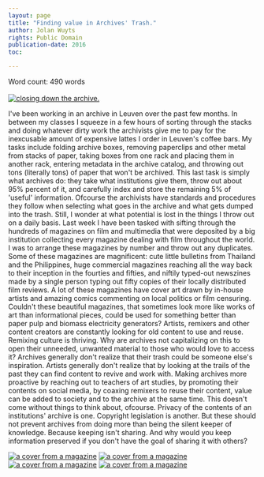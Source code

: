 ```yaml
---
layout: page
title: "Finding value in Archives' Trash."
author: Jolan Wuyts
rights: Public Domain
publication-date: 2016
toc:

---
```

Word count: 490 words
<br/>
<br/>
<a href="https://imgflip.com/gif/1hcaju"><img src="https://i.imgflip.com/1hcaju.gif" title="closing down the archive."/></a>

I've been working in an archive in Leuven over the past few months. In between my classes I squeeze in a few hours of sorting through the stacks and doing whatever dirty work the archivists give me to pay for the inexcusable amount of expensive lattes I order in Leuven's coffee bars. My tasks include folding archive boxes, removing paperclips and other metal from stacks of paper, taking boxes from one rack and placing them in another rack, entering metadata in the archive catalog, and throwing out tons (literally tons) of paper that won't be archived. This last task is simply what archives do: they take what institutions give them, throw out about 95% percent of it, and carefully index and store the remaining 5% of 'useful' information. Ofcourse the archivists have standards and procedures they follow when selecting what goes in the archive and what gets dumped into the trash. Still, I wonder at what potential is lost in the things I throw out on a daily basis. Last week I have been tasked with sifting through the hundreds of magazines on film and multimedia that were deposited by a big institution collecting every magazine dealing with film throughout the world. I was to arrange these magazines by number and throw out any duplicates. Some of these magazines are magnificent: cute little bulletins from Thailand and the Philippines, huge commercial magazines reaching all the way back to their inception in the fourties and fifties, and niftily typed-out newszines made by a single person typing out fifty copies of their locally distributed film reviews. A lot of these magazines have cover art drawn by in-house artists and amazing comics commenting on local politics or film censuring. Couldn't these beautiful magazines, that sometimes look more like works of art than informational pieces, could be used for something better than paper pulp and biomass electricity generators? Artists, remixers and other content creators are constantly looking for old content to use and reuse. Remixing culture is thriving. Why are archives not capitalizing on this to open their unneeded, unwanted material to those who would love to access it? Archives generally don't realize that their trash could be someone else's inspiration. Artists generally don't realize that by looking at the trails of the past they can find content to revive and work with. Making archives more proactive by reaching out to teachers of art studies, by promoting their contents on social media, by coaxing remixers to reuse their content, value can be added to society and to the archive at the same time. This doesn't come without things to think about, ofcourse. Privacy of the contents of an institutions' archive is one. Copyright legislation is another. But these should not prevent archives from doing more than being the silent keeper of knowledge. Because keeping isn't sharing. And why would you keep information preserved if you don't have the goal of sharing it with others?

<a href="http://imgur.com/mOB9E4G"><img src="http://imgur.com/mOB9E4G.jpg" alt="a cover from a magazine"></a>
<a href="http://i.imgur.com/rYtQx7P"><img src="http://i.imgur.com/rYtQx7P.jpg" alt="a cover from a magazine"></a>
<a href="http://i.imgur.com/XiaJOR3"><img src="http://i.imgur.com/XiaJOR3.jpg" alt="a cover from a magazine"></a>
<a href="http://i.imgur.com/FrStKnR"><img src="http://i.imgur.com/FrStKnR.jpg" alt="a cover from a magazine"></a>

